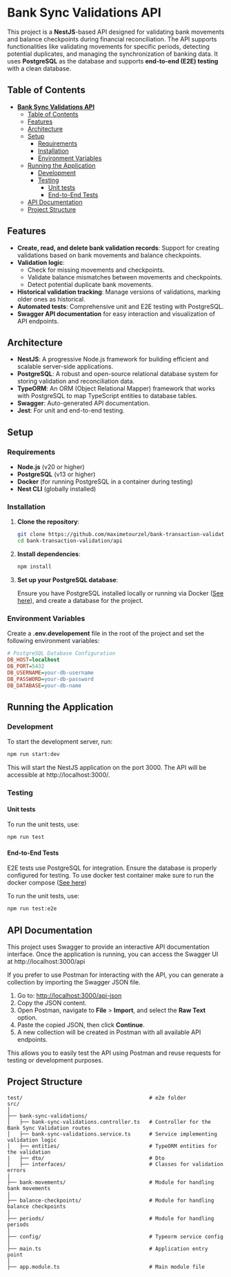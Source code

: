 # **Bank Sync Validations API**

This project is a **NestJS**-based API designed for validating bank movements and balance checkpoints during financial reconciliation. The API supports functionalities like validating movements for specific periods, detecting potential duplicates, and managing the synchronization of banking data. It uses **PostgreSQL** as the database and supports **end-to-end (E2E) testing** with a clean database.

## Table of Contents

- [**Bank Sync Validations API**](#bank-sync-validations-api)
  - [Table of Contents](#table-of-contents)
  - [Features](#features)
  - [Architecture](#architecture)
  - [Setup](#setup)
    - [Requirements](#requirements)
    - [Installation](#installation)
    - [Environment Variables](#environment-variables)
  - [Running the Application](#running-the-application)
    - [Development](#development)
    - [Testing](#testing)
      - [Unit tests](#unit-tests)
      - [End-to-End Tests](#end-to-end-tests)
  - [API Documentation](#api-documentation)
  - [Project Structure](#project-structure)

## Features

- **Create, read, and delete bank validation records**: Support for creating validations based on bank movements and balance checkpoints.
- **Validation logic**:
  - Check for missing movements and checkpoints.
  - Validate balance mismatches between movements and checkpoints.
  - Detect potential duplicate bank movements.
- **Historical validation tracking**: Manage versions of validations, marking older ones as historical.
- **Automated tests**: Comprehensive unit and E2E testing with PostgreSQL.
- **Swagger API documentation** for easy interaction and visualization of API endpoints.

## Architecture

- **NestJS**: A progressive Node.js framework for building efficient and scalable server-side applications.
- **PostgreSQL**: A robust and open-source relational database system for storing validation and reconciliation data.
- **TypeORM**: An ORM (Object Relational Mapper) framework that works with PostgreSQL to map TypeScript entities to database tables.
- **Swagger**: Auto-generated API documentation.
- **Jest**: For unit and end-to-end testing.

## Setup

### Requirements

- **Node.js** (v20 or higher)
- **PostgreSQL** (v13 or higher)
- **Docker** (for running PostgreSQL in a container during testing)
- **Nest CLI** (globally installed)

### Installation

1. **Clone the repository**:

    ```bash
    git clone https://github.com/maximetourzel/bank-transaction-validation
    cd bank-transaction-validation/api
    ```

2. **Install dependencies**:
    ```bash
    npm install
    ```

3. **Set up your PostgreSQL database**:

    Ensure you have PostgreSQL installed locally or running via Docker ([See here](../README.md#docker-setup)), and create a database for the project.
  
### Environment Variables
Create a **.env.developement** file in the root of the project and set the following environment variables:

```ini
# PostgreSQL Database Configuration
DB_HOST=localhost
DB_PORT=5432
DB_USERNAME=your-db-username
DB_PASSWORD=your-db-password
DB_DATABASE=your-db-name
```

## Running the Application

### Development

To start the development server, run:
```bash
npm run start:dev
```

This will start the NestJS application on the port 3000. The API will be accessible at http://localhost:3000/.

### Testing

#### Unit tests

To run the unit tests, use:
```bash
npm run test
```

#### End-to-End Tests

E2E tests use PostgreSQL for integration. Ensure the database is properly configured for testing. To use docker test container make sure to run the docker compose ([See here](../README.md#docker-setup))

To run the unit tests, use:
```bash
npm run test:e2e
```

## API Documentation

This project uses Swagger to provide an interactive API documentation interface. Once the application is running, you can access the Swagger UI at http://localhost:3000/api

If you prefer to use Postman for interacting with the API, you can generate a collection by importing the Swagger JSON file.

1. Go to: [http://localhost:3000/api-json](http://localhost:3000/api-json)
2. Copy the JSON content.
3. Open Postman, navigate to **File** > **Import**, and select the **Raw Text** option.
4. Paste the copied JSON, then click **Continue**.
5. A new collection will be created in Postman with all available API endpoints.

This allows you to easily test the API using Postman and reuse requests for testing or development purposes.

## Project Structure

```plaintext
test/                                         # e2e folder
src/
│
├── bank-sync-validations/
│   ├── bank-sync-validations.controller.ts   # Controller for the Bank Sync Validation routes
│   ├── bank-sync-validations.service.ts      # Service implementing validation logic
│   ├── entities/                             # TypeORM entities for the validation
|   ├── dto/                                  # Dto
│   ├── interfaces/                           # Classes for validation errors
│
├── bank-movements/                           # Module for handling bank movements
│
├── balance-checkpoints/                      # Module for handling balance checkpoints
│
├── periods/                                  # Module for handling periods
│
├── config/                                   # Typeorm service config
│
├── main.ts                                   # Application entry point
│
├── app.module.ts                             # Main module file
```
